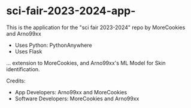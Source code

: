 # sci-fair-2023-2024-app-

This is the application for the "sci fair 2023-2024" repo by MoreCookies and Arno99xx

- Uses Python: PythonAnywhere
- Uses Flask

... extension to MoreCookies, and Arno99xx's ML Model for Skin identification.

Credits: 

- App Developers: Arno99xx and MoreCookies
- Software Developers: MoreCookies and Arno99xx
